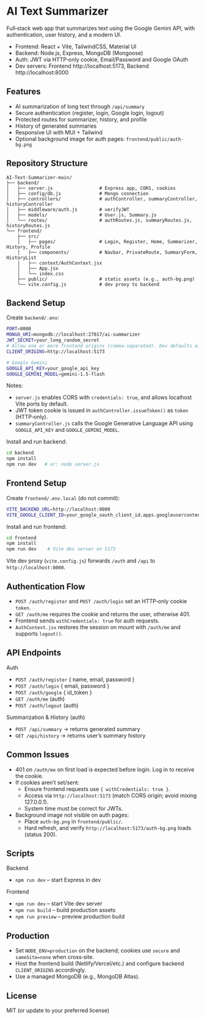 # AI Text Summarizer

Full‑stack web app that summarizes text using the Google Gemini API, with authentication, user history, and a modern UI.

- Frontend: React + Vite, TailwindCSS, Material UI
- Backend: Node.js, Express, MongoDB (Mongoose)
- Auth: JWT via HTTP‑only cookie, Email/Password and Google OAuth
- Dev servers: Frontend http://localhost:5173, Backend http://localhost:8000

## Features
- AI summarization of long text through `/api/summary`
- Secure authentication (register, login, Google login, logout)
- Protected routes for summarizer, history, and profile
- History of generated summaries
- Responsive UI with MUI + Tailwind
- Optional background image for auth pages: `frontend/public/auth-bg.png`

## Repository Structure

```
AI-Text-Summarizer-main/
├── backend/
│   ├── server.js                 # Express app, CORS, cookies
│   ├── config/db.js              # Mongo connection
│   ├── controllers/              # authController, summaryController, historyController
│   ├── middleware/auth.js        # verifyJWT
│   ├── models/                   # User.js, Summary.js
│   └── routes/                   # authRoutes.js, summaryRoutes.js, historyRoutes.js
└── frontend/
    ├── src/
    │   ├── pages/                # Login, Register, Home, Summarizer, History, Profile
    │   ├── components/           # Navbar, PrivateRoute, SummaryForm, HistoryList
    │   ├── context/AuthContext.jsx
    │   ├── App.jsx
    │   └── index.css
    ├── public/                   # static assets (e.g., auth-bg.png)
    └── vite.config.js            # dev proxy to backend
```

## Backend Setup

Create `backend/.env`:

```bash
PORT=8000
MONGO_URI=mongodb://localhost:27017/ai-summarizer
JWT_SECRET=your_long_random_secret
# Allow one or more frontend origins (comma‑separated). Dev defaults also allow 5173‑5179.
CLIENT_ORIGINS=http://localhost:5173

# Google Gemini
GOOGLE_API_KEY=your_google_api_key
GOOGLE_GEMINI_MODEL=gemini-1.5-flash
```

Notes:
- `server.js` enables CORS with `credentials: true`, and allows localhost Vite ports by default.
- JWT token cookie is issued in `authController.issueToken()` as `token` (HTTP‑only).
- `summaryController.js` calls the Google Generative Language API using `GOOGLE_API_KEY` and `GOOGLE_GEMINI_MODEL`.

Install and run backend:

```bash
cd backend
npm install
npm run dev   # or: node server.js
```

## Frontend Setup

Create `frontend/.env.local` (do not commit):

```bash
VITE_BACKEND_URL=http://localhost:8000
VITE_GOOGLE_CLIENT_ID=your_google_oauth_client_id.apps.googleusercontent.com
```

Install and run frontend:

```bash
cd frontend
npm install
npm run dev    # Vite dev server on 5173
```

Vite dev proxy (`vite.config.js`) forwards `/auth` and `/api` to `http://localhost:8000`.

## Authentication Flow

- `POST /auth/register` and `POST /auth/login` set an HTTP‑only cookie `token`.
- `GET /auth/me` requires the cookie and returns the user, otherwise 401.
- Frontend sends `withCredentials: true` for auth requests.
- `AuthContext.jsx` restores the session on mount with `/auth/me` and supports `logout()`.

## API Endpoints

Auth
- `POST /auth/register` { name, email, password }
- `POST /auth/login` { email, password }
- `POST /auth/google` { id_token }
- `GET /auth/me` (auth)
- `POST /auth/logout` (auth)

Summarization & History (auth)
- `POST /api/summary` → returns generated summary
- `GET /api/history` → returns user’s summary history

## Common Issues

- 401 on `/auth/me` on first load is expected before login. Log in to receive the cookie.
- If cookies aren’t set/sent:
  - Ensure frontend requests use `{ withCredentials: true }`.
  - Access via `http://localhost:5173` (match CORS origin; avoid mixing 127.0.0.1).
  - System time must be correct for JWTs.
- Background image not visible on auth pages:
  - Place `auth-bg.png` in `frontend/public/`.
  - Hard refresh, and verify `http://localhost:5173/auth-bg.png` loads (status 200).

## Scripts

Backend
- `npm run dev` – start Express in dev

Frontend
- `npm run dev` – start Vite dev server
- `npm run build` – build production assets
- `npm run preview` – preview production build

## Production

- Set `NODE_ENV=production` on the backend; cookies use `secure` and `sameSite=none` when cross‑site.
- Host the frontend build (Netlify/Vercel/etc.) and configure backend `CLIENT_ORIGINS` accordingly.
- Use a managed MongoDB (e.g., MongoDB Atlas).

## License

MIT (or update to your preferred license)